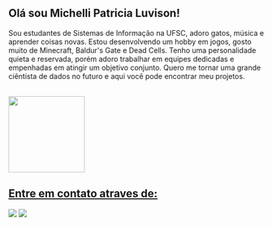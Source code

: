 ## Olá sou Michelli Patricia Luvison!

Sou estudantes de Sistemas de Informação na UFSC, adoro gatos, música e aprender coisas novas. Estou desenvolvendo um hobby em jogos, gosto muito de Minecraft, Baldur's Gate e Dead Cells. Tenho uma personalidade quieta e reservada, porém adoro trabalhar em equipes dedicadas e empenhadas em atingir um objetivo conjunto. Quero me tornar uma grande ciêntista de dados no futuro e aqui você pode encontrar meu projetos. 
  
<div style="display: inline_block"><br>
  <a href="[https://githubhttps://raw.githubusercontent.com/devicons/devicon/master/icons/r/r-original.svg.com/MimiChechelli](https://github.com/MimiChechelli)"> 
  <img height="150em" src="https://github-readme-stats.vercel.app/api/top-langs/?username=MimiChechelli&layout=compact&langs_count=16&theme=tokyonight"/>
</div>
    
  ## Entre em contato atraves de: 
<div> 
  <a href="https://www.linkedin.com/in/michelli-luvison-623649268/" target="_blank"><img src="https://img.shields.io/badge/-LinkedIn-%230077B5?style=for-the-badge&logo=linkedin&logoColor=white" target="_blank"></a> 
  <a href = "mailto:contatomichiluvison@gmail.com"><img src="https://img.shields.io/badge/-Gmail-%23333?style=for-the-badge&logo=gmail&logoColor=white" target="_blank"></a>
</div>
